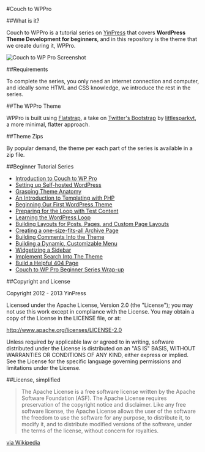 #Couch to WPPro

##What is it?

Couch to WPPro is a tutorial series on [YinPress](http://www.yinpress.com) that covers **WordPress Theme Development for beginners**, and in this repository is the theme that we create during it, WPPro.

![Couch to WP Pro Screenshot](http://www.yinpress.com/wp-content/uploads/2013/04/c2wppro-screenshot.png)

##Requirements

To complete the series, you only need an internet connection and computer, and ideally some HTML and CSS knowledge, we introduce the rest in the series.

##The WPPro Theme

WPPro is built using [Flatstrap](https://github.com/littlesparkvt/flatstrap), a take on [Twitter's Bootstrap](https://github.com/twitter/bootstrap) by [littlesparkvt](http://littlesparkvt.com), a more minimal, flatter approach.

##Theme Zips

By popular demand, the theme per each part of the series is available in a zip file.

##Beginner Tutorial Series

- [Introduction to Couch to WP Pro](http://www.yinpress.com/introducing-couch-to-wp-pro/)
- [Setting up Self-hosted WordPress](http://www.yinpress.com/setting-up-wordpress-with-your-host/)
- [Grasping Theme Anatomy](http://www.yinpress.com/wordpress-theme-development-part-2-theme-anatomy/)
- [An Introduction to Templating with PHP](http://www.yinpress.com/part-3-templating-with-php/)
- [Beginning Our First WordPress Theme](http://www.yinpress.com/part-5-beginning-a-theme/)
- [Preparing for the Loop with Test Content](http://www.yinpress.com/part-6-intermission/)
- [Learning the WordPress Loop](http://www.yinpress.com/part-7-the-loop/)
- [Building Layouts for Posts, Pages, and Custom Page Layouts](http://www.yinpress.com/part-8-single-php/)
- [Creating a one-size-fits-all Archive Page](http://www.yinpress.com/creating-an-archive-page-for-your-theme/)
- [Building Comments Into the Theme](http://www.yinpress.com/part-9-comments-php/)
- [Building a Dynamic, Customizable Menu](http://www.yinpress.com/part-10-menus/)
- [Widgetizing a Sidebar](http://www.yinpress.com/part-11-widgetized-sidebars/)
- [Implement Search Into The Theme](http://www.yinpress.com/part-12-search/)
- [Build a Helpful 404 Page](http://www.yinpress.com/part-13-your-404-page/)
- [Couch to WP Pro Beginner Series Wrap-up](http://www.yinpress.com/couch-to-wp-pro-wrap-up/)

##Copyright and License

Copyright 2012 - 2013 YinPress

Licensed under the Apache License, Version 2.0 (the "License"); you may not use this work except in compliance with the License. You may obtain a copy of the License in the LICENSE file, or at:

http://www.apache.org/licenses/LICENSE-2.0

Unless required by applicable law or agreed to in writing, software distributed under the License is distributed on an "AS IS" BASIS, WITHOUT WARRANTIES OR CONDITIONS OF ANY KIND, either express or implied. See the License for the specific language governing permissions and limitations under the License.

##License, simplified

>The Apache License is a free software license written by the Apache Software Foundation (ASF). The Apache License requires preservation of the copyright notice and disclaimer. Like any free software license, the Apache License allows the user of the software the freedom to use the software for any purpose, to distribute it, to modify it, and to distribute modified versions of the software, under the terms of the license, without concern for royalties.

[via Wikipedia](http://en.wikipedia.org/wiki/Apache_License)